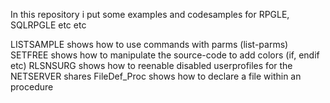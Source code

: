In this repository i put some examples and codesamples for RPGLE, SQLRPGLE etc etc

LISTSAMPLE shows how to use commands with parms (list-parms)
SETFREE shows how to manipulate the source-code to add colors (if, endif etc)
RLSNSURG shows how to reenable disabled userprofiles for the NETSERVER shares
FileDef_Proc shows how to declare a file within an procedure
